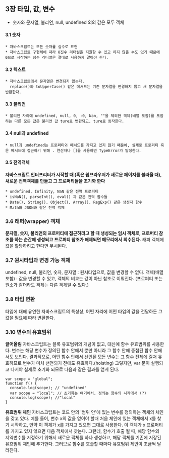 ## 3장 타입, 값, 변수

* 숫자와 문자열, 불리언, null, undefined 외의 값은 모두 객체

#### 3.1 숫자
```
* 자바스크립트는 모든 숫자를 실수로 표현
* 자바스크립트 구현체에 따라 8진수 리터럴을 지원할 수 있고 하지 않을 수도 있기 때문에 0으로 시작하는 정수 리터럴은 절대로 사용하지 말아야 한다.
```
#### 3.2 텍스트
```
* 자바스크립트에서 문자열은 변경되지 않는다.
  replace()와 toUpperCase() 같은 메서드는 기존 문자열을 변경하지 않고 새 문자열을 반환한다.
```

#### 3.3 불리언
```
* 불리언 자리에 undefined, null, 0, -0, Nan, ""을 제외한 객체(배열 포함)를 포함하는 다른 모든 값은 불리언 값 ture로 변환되고, ture로 동작한다.
```

#### 3.4 null과 undefined
```
* null과 undefined는 프로퍼티와 메서드를 가지고 있지 않기 때문에, 실제로 프로퍼티 혹은 메서드에 접근하기 위해 . 연산자나 []를 사용하면 TypeError가 발생한다.
```

#### 3.5 전역객체
**자바스크립트 인터프리터가 시작할 때 (혹은 웹브라우저가 새로운 페이지를 불러올 때), 새로운 전역객체를 만들고 그 프로퍼티들을 초기화 한다**
```
* undefined, Infinity, NaN 같은 전역 프로퍼티
* isNaN(), parseInt(), eval() 과 같은 전역 함수들
* Date(), String(), Object(), Array(), RegExp() 같은 생성자 함수
* Math와 JSON과 같은 전역 객체
```

### 3.6 래퍼(wrapper) 객체
**문자열, 숫자, 불리언의 프로퍼티에 접근하려고 할 때 생성되는 임시 객체로, 프로퍼티 참조를 하는 순간에 생성되고 프로퍼티 참조가 해제되면 메모리에서 회수된다.** 래퍼 객체에 값을 할당하려고 한다면 무시된다.

### 3.7 원시타입과 변경 가능 객체
undefined, null, 불리언, 숫자, 문자열 : 원시타입으로, 값을 변경할 수 없다.
객체(배열 포함) : 값을 변경할 수 있고, 객체의 비교는 값이 아닌 참조로 이뤄진다. (프로퍼티 또는 원소가 같더라도 객체는 다른 객체일 수 있다.)

### 3.8 타입 변환
타입에 대해 유연한 자바스크립트의 특성상, 어떤 자리에 어떤 타입의 값을 전달하든 그 값을 필요에 따라 변환한다.

### 3.10 변수의 유효범위
**끌어올림**
자바스크립트는 블록 유효범위의 개념이 없고, 대신에 함수 유효범위를 사용한다. 변수는 해당 변수가 정의된 함수 안에서 뿐만 아니라 그 함수 안에 중첩된 함수 안에서도 보인다.
 결과적으로, 어떤 함수 안에서 선언된 모든 변수는 그 함수 전체에 걸쳐 유효하므로 변수가 미처 선언되기 전에도 유효하다.(hoisting) 그렇지만, var 문이 실행되고 나서야 실제로 초기화 되므로 다음과 같은 결과를 얻게 된다.
```
var scope = "global";
function f() {
  console.log(scope); // "undefined"
  var scope = "local"; // 초기화는 여기에서, 정의는 함수의 시작에서 (?)
  console.log(scope); //"local"
}
```

**유효범위 체인**
자바스크립트는 코드 안의 '범위 안'에 있는 변수를 정의하는 객체의 체인을 갖고 있다. 예를 들어, 변수 x의 값을 얻어야 할때 처음 체인에 있는 객체에서 x를 찾기 시작하고, 만약 이 객체가 x를 가지고 있으면 그대로 사용한다. 이 객체가 x 프로퍼티를 가지고 있지 않으면 다음 객체에서 찾는다. 그런데, 함수가 호출 될 때, 해당 함수의 지역변수를 저정하기 위해서 새로운 객체를 하나 생성하고, 해당 객체를 기존에 저장된 유효범위 체인에 추가한다. 그러므로 함수를 호출할 때마다 유효범위 체인이 조금씩 달라진다.
